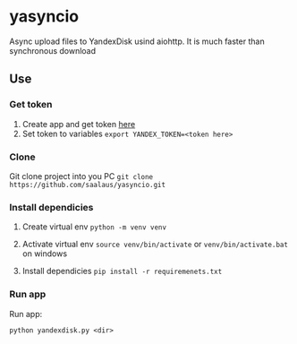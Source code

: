 # yasyncio
Async upload files to YandexDisk usind aiohttp.
It is much faster than synchronous download

## Use
### Get token
1. Create app and get token [here](https://yandex.ru/dev/disk/rest/)
2. Set token to variables
`export YANDEX_TOKEN=<token here>`

### Clone
Git clone project into you PC
`git clone https://github.com/saalaus/yasyncio.git`

### Install dependicies
1. Create virtual env
`python -m venv venv`

2. Activate virtual env
`source venv/bin/activate` or `venv/bin/activate.bat` on windows

3. Install dependicies
`pip install -r requiremenets.txt`

### Run app
Run app:

`python yandexdisk.py <dir>`
